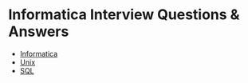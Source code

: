 # Informatica Interview Questions & Answers 

- [Informatica](Informatica.md)
- [Unix](Unix.md)
- [SQL](SQL.md)
